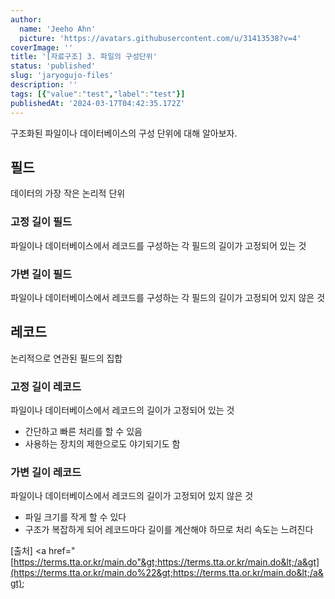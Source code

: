 ```yaml
---
author:
  name: 'Jeeho Ahn'
  picture: 'https://avatars.githubusercontent.com/u/31413538?v=4'
coverImage: ''
title: '[자료구조] 3. 파일의 구성단위'
status: 'published'
slug: 'jaryogujo-files'
description: ''
tags: [{"value":"test","label":"test"}]
publishedAt: '2024-03-17T04:42:35.172Z'
---
```


구조화된 파일이나 데이터베이스의 구성 단위에 대해 알아보자.

## 필드

데이터의 가장 작은 논리적 단위

### 고정 길이 필드

파일이나 데이터베이스에서 레코드를 구성하는 각 필드의 길이가 고정되어 있는 것

### 가변 길이 필드

파일이나 데이터베이스에서 레코드를 구성하는 각 필드의 길이가 고정되어 있지 않은 것

## 레코드

논리적으로 연관된 필드의 집합

### 고정 길이 레코드

파일이나 데이터베이스에서 레코드의 길이가 고정되어 있는 것

- 간단하고 빠른 처리를 할 수 있음
- 사용하는 장치의 제한으로도 야기되기도 함

### 가변 길이 레코드

파일이나 데이터베이스에서 레코드의 길이가 고정되어 있지 않은 것

- 파일 크기를 작게 할 수 있다
- 구조가 복잡하게 되어 레코드마다 길이를 계산해야 하므로 처리 속도는 느려진다

\[출처\] &lt;a href="[https://terms.tta.or.kr/main.do"&gt;https://terms.tta.or.kr/main.do&lt;/a&gt](https://terms.tta.or.kr/main.do%22&gt;https://terms.tta.or.kr/main.do&lt;/a&gt);